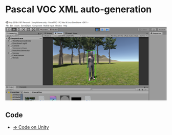 # Pascal VOC XML auto-generation

![pascalvoc](./pascalvoc.png)

## Code
- [=> Code on Unity](../PascalVOC)
